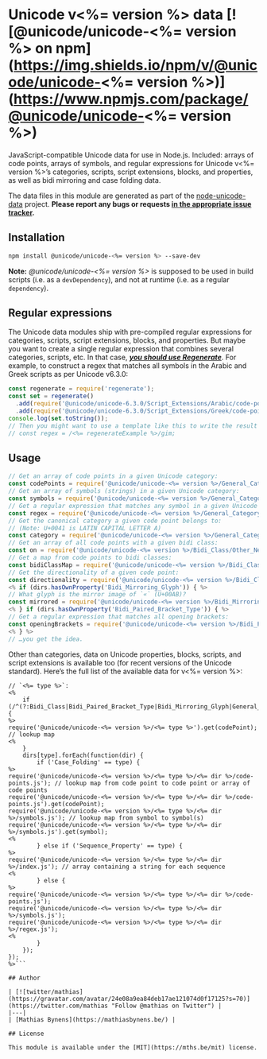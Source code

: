 # Unicode v<%= version %> data [![@unicode/unicode-<%= version %> on npm](https://img.shields.io/npm/v/@unicode/unicode-<%= version %>)](https://www.npmjs.com/package/@unicode/unicode-<%= version %>)

JavaScript-compatible Unicode data for use in Node.js. Included: arrays of code points, arrays of symbols, and regular expressions for Unicode v<%= version %>’s categories, scripts, script extensions, blocks, and properties, as well as bidi mirroring and case folding data.

The data files in this module are generated as part of the [node-unicode-data](https://mths.be/node-unicode-data) project. **Please report any bugs or requests [in the appropriate issue tracker](https://github.com/node-unicode/node-unicode-data/issues).**

## Installation

```bash
npm install @unicode/unicode-<%= version %> --save-dev
```

**Note:** _@unicode/unicode-<%= version %>_ is supposed to be used in build scripts (i.e. as a `devDependency`), and not at runtime (i.e. as a regular `dependency`).

## Regular expressions

The Unicode data modules ship with pre-compiled regular expressions for categories, scripts, script extensions, blocks, and properties. But maybe you want to create a single regular expression that combines several categories, scripts, etc. In that case, [***you should use Regenerate***](https://mths.be/regenerate). For example, to construct a regex that matches all symbols in the Arabic and Greek scripts as per Unicode v6.3.0:

```js
const regenerate = require('regenerate');
const set = regenerate()
  .add(require('@unicode/unicode-6.3.0/Script_Extensions/Arabic/code-points.js')) // or `…/symbols`, doesn’t matter
  .add(require('@unicode/unicode-6.3.0/Script_Extensions/Greek/code-points.js')); // or `…/symbols`, doesn’t matter
console.log(set.toString());
// Then you might want to use a template like this to write the result to a file, along with any regex flags you might need:
// const regex = /<%= regenerateExample %>/gim;
```

## Usage

```js
// Get an array of code points in a given Unicode category:
const codePoints = require('@unicode/unicode-<%= version %>/General_Category/Uppercase_Letter/code-points.js');
// Get an array of symbols (strings) in a given Unicode category:
const symbols = require('@unicode/unicode-<%= version %>/General_Category/Uppercase_Letter/symbols.js');
// Get a regular expression that matches any symbol in a given Unicode category:
const regex = require('@unicode/unicode-<%= version %>/General_Category/Uppercase_Letter/regex.js');
// Get the canonical category a given code point belongs to:
// (Note: U+0041 is LATIN CAPITAL LETTER A)
const category = require('@unicode/unicode-<%= version %>/General_Category').get(0x41);
// Get an array of all code points with a given bidi class:
const on = require('@unicode/unicode-<%= version %>/Bidi_Class/Other_Neutral/code-points.js');
// Get a map from code points to bidi classes:
const bidiClassMap = require('@unicode/unicode-<%= version %>/Bidi_Class');
// Get the directionality of a given code point:
const directionality = require('@unicode/unicode-<%= version %>/Bidi_Class').get(0x41);
<% if (dirs.hasOwnProperty('Bidi_Mirroring_Glyph')) { %>
// What glyph is the mirror image of `«` (U+00AB)?
const mirrored = require('@unicode/unicode-<%= version %>/Bidi_Mirroring_Glyph').get(0xAB);
<% } if (dirs.hasOwnProperty('Bidi_Paired_Bracket_Type')) { %>
// Get a regular expression that matches all opening brackets:
const openingBrackets = require('@unicode/unicode-<%= version %>/Bidi_Paired_Bracket_Type/Open/regex.js');
<% } %>
// …you get the idea.
```

Other than categories, data on Unicode properties, blocks, scripts, and script extensions is available too (for recent versions of the Unicode standard). Here’s the full list of the available data for v<%= version %>:

```js<% Object.keys(dirs).forEach(function(type) { if (type == 'Names') { return; } %>
// `<%= type %>`:
<%
	if (/^(?:Bidi_Class|Bidi_Paired_Bracket_Type|Bidi_Mirroring_Glyph|General_Category)$/.test(type)) {
%>
require('@unicode/unicode-<%= version %>/<%= type %>').get(codePoint); // lookup map
<%
	}
	dirs[type].forEach(function(dir) {
		if ('Case_Folding' == type) {
%>
require('@unicode/unicode-<%= version %>/<%= type %>/<%= dir %>/code-points.js'); // lookup map from code point to code point or array of code points
require('@unicode/unicode-<%= version %>/<%= type %>/<%= dir %>/code-points.js').get(codePoint);
require('@unicode/unicode-<%= version %>/<%= type %>/<%= dir %>/symbols.js'); // lookup map from symbol to symbol(s)
require('@unicode/unicode-<%= version %>/<%= type %>/<%= dir %>/symbols.js').get(symbol);
<%
		} else if ('Sequence_Property' == type) {
%>
require('@unicode/unicode-<%= version %>/<%= type %>/<%= dir %>/index.js'); // array containing a string for each sequence
<%
		} else {
%>
require('@unicode/unicode-<%= version %>/<%= type %>/<%= dir %>/code-points.js');
require('@unicode/unicode-<%= version %>/<%= type %>/<%= dir %>/symbols.js');
require('@unicode/unicode-<%= version %>/<%= type %>/<%= dir %>/regex.js');
<%
		}
	});
});
%>```

## Author

| [![twitter/mathias](https://gravatar.com/avatar/24e08a9ea84deb17ae121074d0f17125?s=70)](https://twitter.com/mathias "Follow @mathias on Twitter") |
|---|
| [Mathias Bynens](https://mathiasbynens.be/) |

## License

This module is available under the [MIT](https://mths.be/mit) license.
